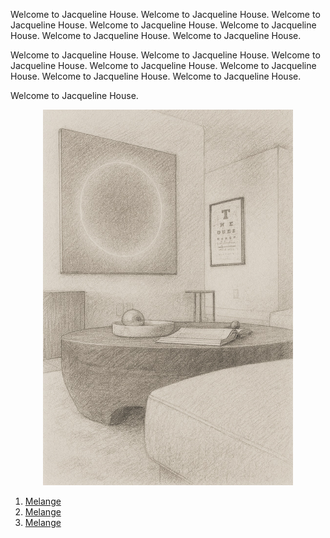 Welcome to Jacqueline House. Welcome to Jacqueline House. Welcome to Jacqueline House. Welcome to Jacqueline House. Welcome to Jacqueline House. Welcome to Jacqueline House. Welcome to Jacqueline House. 

Welcome to Jacqueline House. Welcome to Jacqueline House. Welcome to Jacqueline House. Welcome to Jacqueline House. Welcome to Jacqueline House. Welcome to Jacqueline House. Welcome to Jacqueline House. 

Welcome to Jacqueline House. 

<div align="center">
  <img src="JH-room1-2025.10.10.jpg" width="400">
</div>

1. [Melange](http://github.com/jacquelinehouse/melange)
1. [Melange](http://github.com/jacquelinehouse/melange)
1. [Melange](http://github.com/jacquelinehouse/melange)









